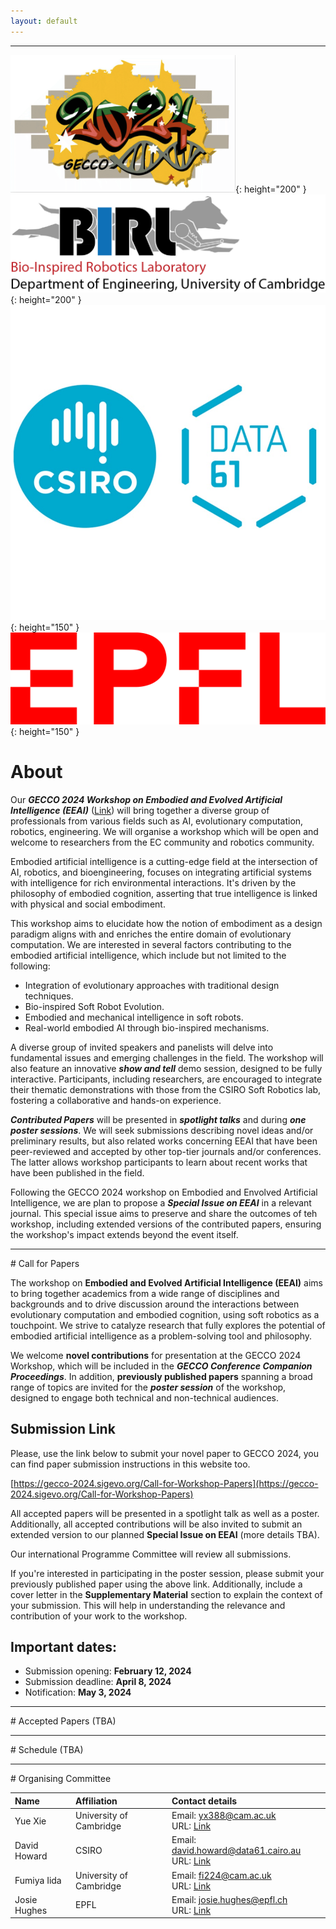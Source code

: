 ```yaml
---
layout: default
---
```


***

![gecco](/docs/assets/images/GECCO_logo.png){: height="200" }![birl](/docs/assets/images/birl_logo.png){: height="200" }![csiro](/docs/assets/images/csiro_logo.jpg){: height="150" }![epfl](/docs/assets/images/epfl_logo.png){: height="150" }

# About

Our **_GECCO 2024 Workshop on Embodied and Evolved Artificial Intelligence (EEAI)_** ([Link](https://gecco-2024.sigevo.org/Workshops#EEAI)) will bring together a diverse group of professionals from various fields such as AI, evolutionary computation, robotics, engineering. We will organise a workshop which will be open and welcome to researchers from the EC community and robotics community.

Embodied artificial intelligence is a cutting-edge field at the intersection of AI, robotics, and bioengineering, focuses on integrating artificial systems with intelligence for rich environmental interactions. It's driven by the philosophy of embodied cognition, asserting that true intelligence is linked with physical and social embodiment. 

This workshop aims to elucidate how the notion of embodiment as a design paradigm aligns with and enriches the entire domain of evolutionary computation. We are interested in several factors contributing to the embodied artificial intelligence, which include but not limited to the following:

  - Integration of evolutionary approaches with traditional design techniques.
  - Bio-inspired Soft Robot Evolution.
  - Embodied and mechanical intelligence in soft robots.
  - Real-world embodied AI through bio-inspired mechanisms.

A diverse group of invited speakers and panelists will delve into fundamental issues and emerging challenges in the field. The workshop will also feature an innovative **_show and tell_** demo session, designed to be fully interactive. Participants, including researchers, are encouraged to integrate their thematic demonstrations with those from the CSIRO Soft Robotics lab, fostering a collaborative and hands-on experience.

**_Contributed Papers_** will be presented in **_spotlight talks_** and during **_one poster sessions_**. We will seek submissions describing novel ideas and/or preliminary results, but also related works concerning EEAI that have been peer-reviewed and accepted by other top-tier journals and/or conferences. The latter allows workshop participants to learn about recent works that have been published in the field.

[//]: # (An **_online survey on TAS_** &#40;conducted before the event&#41; will complement the workshop. Results of the survey will be presented during the workshop and will guide the work of focus groups during the day. **_Focus groups will work towards a multidisciplinary taxonomy on various aspects and the emerging challenges for TAS_** which will be summarised in a workshop report and/or joint white paper. A particular focus of the working groups will be on the **_design, engineering, operation and regulation of TAS_**.)

Following the GECCO 2024 workshop on Embodied and Envolved Artificial Intelligence, we are plan to propose a **_Special Issue on EEAI_** in a relevant journal. This special issue aims to preserve and share the outcomes of teh workshop, including extended versions of the contributed papers, ensuring the workshop's impact extends beyond the event itself.


[//]: # (a potential **_Special Issue on EEAI_** in the [Journal of Responsible Technology]&#40;https://www.sciencedirect.com/journal/journal-of-responsible-technology&#41; will capture and disseminate the workshop outcomes including the results of the survey, the multidisciplinary taxonomy, and extended versions of the contributed papers. Thereby the workshop outcomes are preserved beyond the event. )

* * *

<a id="cfp" />
# Call for Papers

The workshop on **Embodied and Evolved Artificial Intelligence (EEAI)** aims to bring together academics from a wide range of disciplines and backgrounds and to drive discussion around the interactions between evolutionary computation and embodied cognition, using soft robotics as a touchpoint. We strive to catalyze research that fully explores the potential of embodied artificial intelligence as a problem-solving tool and philosophy. 

We welcome **novel contributions** for presentation at the GECCO 2024 Workshop, which will be included in the **_GECCO Conference Companion Proceedings_**. In addition, **previously published papers** spanning a broad range of topics are invited for the **_poster session_** of the workshop, designed to engage both technical and non-technical audiences.

## Submission Link

Please, use the link below to submit your novel paper to GECCO 2024, you can find paper submission instructions in this website too.

[https://gecco-2024.sigevo.org/Call-for-Workshop-Papers](https://gecco-2024.sigevo.org/Call-for-Workshop-Papers)

[//]: # (## Submission Types)

[//]: # ()
[//]: # ( - Short Paper &#40;2-4 pages, excluding references&#41;)

[//]: # ( - Regular Paper &#40;6 pages, excluding references&#41;)

[//]: # ( - Published papers &#40;to be presented at the workshop&#41;)

[//]: # ()
[//]: # (Please use the standard ICRA double column template [&#40;available here&#41;]&#40;http://ras.papercept.net/conferences/support/support.php&#41; when submitting a novel contribution. )

All accepted papers will be presented in a spotlight talk as well as a poster. Additionally, all accepted contributions will be also invited to submit an extended version to our planned **Special Issue on EEAI** (more details TBA). 

[//]: # (`## Best Paper / Poster Awards)

[//]: # ()
[//]: # ( - Best TAS Paper Award)

[//]: # ( - Best TAS Poster Award  `)

Our international Programme Committee will review all submissions.

If you're interested in participating in the poster session, please submit your previously published paper using the above link. Additionally, include a cover letter in the **Supplementary Material** section to explain the context of your submission. This will help in understanding the relevance and contribution of your work to the workshop.

## Important dates:

 - Submission opening: **February 12, 2024**
 - Submission deadline: **April 8, 2024**
 - Notification: **May 3, 2024**
 
***

<a id="accepted" />
# Accepted Papers (TBA)

[//]: # ( 1. Dario Mantegazza, Alessandro Giusti, Luca Gambardella and Jérôme Guzzi. **_"An Outlier Exposure Approach to Improve Visual Anomaly Detection Performance for Mobile Robots."_**)

[//]: # ()
[//]: # ( 2. Gowri Pradeep, Prokar Dasgupta, Sylvaine Tuncer, and Paul Luff. **_"Trust and Trustworthiness in Robotic Surgery: A Narrative Review."_**)

[//]: # ()
[//]: # ( 3. Matthew Cavorsi, Ninad Jadhav, David Saldaña, and Stephanie Gil. **_"Adaptive Malicious Robot Detection in Dynamic Topologies."_**)

[//]: # ()
[//]: # ( 4. David Cameron, Emily Collins, Stevienna de Saille, and James Law. **_"The Social Triad model of Human-Robot Interaction."_**)

[//]: # ()
[//]: # ( 5. Yiwei Lyu, Wenhao Luo, and John Dolan. **_"Risk-aware Safe Control for Decentralized Multi-agent Systems via Dynamic Responsibility Allocation."_**)

[//]: # ()
[//]: # ( 6. Marko Thiel, Justin Ziegenbein, Noel Blunder, Johannes Hinckeldeyn, and Jochen Kreutzfeldt. **_"Mobile Robots on Sidewalks: Legal Context and Resulting Requirements for Autonomous Last-Mile Delivery in Germany."_**)

[//]: # ()
[//]: # ( 7. Matthew Story, Harriet Cameron, Gisela Reyes Cruz, and Maria Jose Galvez Trigo. **_”I want it to be happy instead”: co-designing robotic systems for cultural experiences with children that are autistic and/or have Learning Disabilities."_**)

[//]: # ()
[//]: # ( 8. Adam Taras, Niko Suenderhauf, Peter Corke, and Donald Dansereau. **_"The Need for Inherently Privacy-Preserving Vision in Trustworthy Autonomous Systems."_**)

[//]: # ()
[//]: # ( 9. Aleksandra Landowska, Pablo Lopez-Custodio, Khairidine Benali, Liangju Min, Sue Cobb, Horia Alexandru Maior, Ayse Kucukyilmaz, and Max L. Wilson. **_"Mental Workload Estimation using fNIRS in Robotic Teleoperation."_**)

***

<a id="schedule" />
# Schedule (TBA)

***

<a id="organising" />
# Organising Committee


| Name            | Affiliation                         | Contact details                                                                                                                      
|:----------------|:------------------------------------|:-------------------------------------------------------------------------------------------------------------------------------------|
| Yue Xie         | University of Cambridge             | Email: yx388@cam.ac.uk <br /> URL: [Link](https://www.linkedin.com/in/yue-xie-20805a202/?originalSubdomain=uk)                       |
| David Howard    | CSIRO                               | Email: david.howard@data61.cairo.au <br /> URL: [Link](https://people.csiro.au/H/D/David-Howard) |
| Fumiya Iida     | University of Cambridge             | Email: fi224@cam.ac.uk <br /> URL: [Link](http://www.eng.cam.ac.uk/profiles/fi224)                |
| Josie Hughes    | EPFL                                | Email: josie.hughes@epfl.ch <br /> URL: [Link](https://people.epfl.ch/josie.hughes?lang=en)   |


